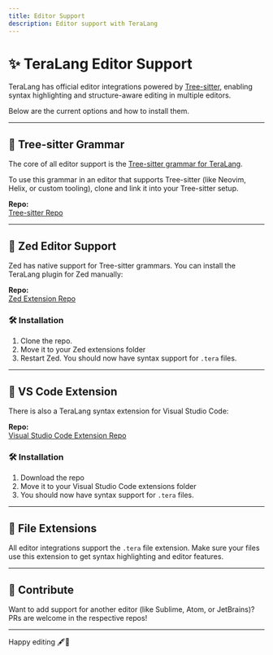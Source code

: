 ```yaml
---
title: Editor Support
description: Editor support with TeraLang
---
```


# ✨ TeraLang Editor Support

TeraLang has official editor integrations powered by [Tree-sitter](https://tree-sitter.github.io/tree-sitter/), enabling syntax highlighting and structure-aware editing in multiple editors.

Below are the current options and how to install them.

---

## 🌳 Tree-sitter Grammar

The core of all editor support is the [Tree-sitter grammar for TeraLang](https://github.com/tera-language/tree-sitter-teralang).

To use this grammar in an editor that supports Tree-sitter (like Neovim, Helix, or custom tooling), clone and link it into your Tree-sitter setup.

**Repo:**  
[Tree-sitter Repo](https://github.com/tera-language/tree-sitter-teralang)

---

## 🧠 Zed Editor Support

Zed has native support for Tree-sitter grammars. You can install the TeraLang plugin for Zed manually:

**Repo:**  
[Zed Extension Repo](https://github.com/tera-language/teralang-zed)

### 🛠 Installation

1. Clone the repo.
2. Move it to your Zed extensions folder
3. Restart Zed. You should now have syntax support for `.tera` files.


---

## 🧩 VS Code Extension

There is also a TeraLang syntax extension for Visual Studio Code:

**Repo:**  
[Visual Studio Code Extension Repo](https://github.com/tera-language/teralang-vscode)

### 🛠 Installation

1. Download the repo
2. Move it to your Visual Studio Code extensions folder
3. You should now have syntax support for `.tera` files.


---

## 📝 File Extensions

All editor integrations support the `.tera` file extension. Make sure your files use this extension to get syntax highlighting and editor features.

---

## 🧪 Contribute

Want to add support for another editor (like Sublime, Atom, or JetBrains)? PRs are welcome in the respective repos!

---

Happy editing 🖋️🚀
